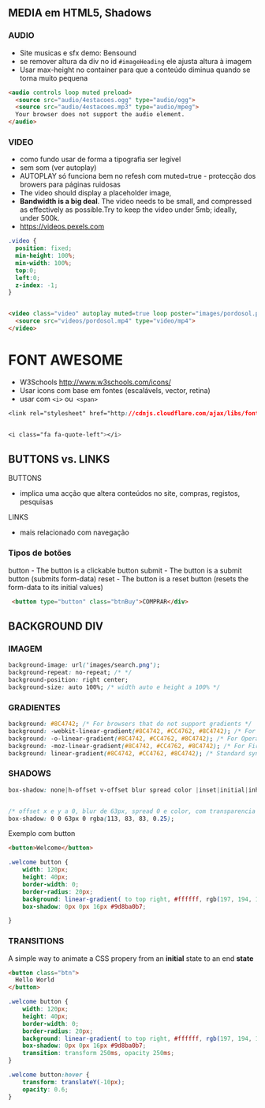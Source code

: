 MEDIA em HTML5, Shadows
-----------------------

### AUDIO

* Site musicas e sfx demo: Bensound
* se remover altura da div no id `#imageHeading` ele ajusta altura à imagem
* Usar max-height no container para que a conteúdo diminua quando se torna muito pequena

```html
<audio controls loop muted preload>
  <source src="audio/4estacoes.ogg" type="audio/ogg">
  <source src="audio/4estacoes.mp3" type="audio/mpeg">
  Your browser does not support the audio element.
</audio>
```

### VIDEO

* como fundo usar de forma a tipografia ser legível
* sem som (ver autoplay)
* AUTOPLAY só funciona bem no refesh com muted=true - protecção dos browers para páginas ruidosas
* The video should display a placeholder image,
* **Bandwidth is a big deal**. The video needs to be small, and compressed as effectively as possible.Try to keep the video under 5mb; ideally, under 500k.
* <https://videos.pexels.com>

```css
.video {
  position: fixed;
  min-height: 100%;
  min-width: 100%;
  top:0;
  left:0;
  z-index: -1;
}

```

```html

<video class="video" autoplay muted=true loop poster="images/pordosol.png" >
  <source src="videos/pordosol.mp4" type="video/mp4">
</video>
```

FONT AWESOME
============

* W3Schools <http://www.w3schools.com/icons/>
* Usar icons com base em fontes (escalávels, vector, retina)
* usar com `<i>` ou` <span>`

```css
<link rel="stylesheet" href="http://cdnjs.cloudflare.com/ajax/libs/font-awesome/4.4.0/css/font-awesome.min.css">


<i class="fa fa-quote-left"></i>

```

BUTTONS vs. LINKS
-----------------

BUTTONS

* implica uma acção que altera conteúdos no site, compras, registos, pesquisas

LINKS

* mais relacionado com navegação

### Tipos de botões 

button - The button is a clickable button
submit - The button is a submit button (submits form-data)
reset - The button is a reset button (resets the form-data to its initial values)

```html
 <button type="button" class="btnBuy">COMPRAR</div>
```

BACKGROUND DIV
--------------

### IMAGEM

```css
background-image: url('images/search.png');
background-repeat: no-repeat; /* */
background-position: right center;
background-size: auto 100%; /* width auto e height a 100% */
```

### **GRADIENTES**


```css
background: #8C4742; /* For browsers that do not support gradients */
background: -webkit-linear-gradient(#8C4742, #CC4762, #8C4742); /* For Safari 5.1 to 6.0 */
background: -o-linear-gradient(#8C4742, #CC4762, #8C4742); /* For Opera 11.1 to 12.0 */
background: -moz-linear-gradient(#8C4742, #CC4762, #8C4742); /* For Firefox 3.6 to 15 */
background: linear-gradient(#8C4742, #CC4762, #8C4742); /* Standard syntax */

```

### **SHADOWS**

```css
box-shadow: none|h-offset v-offset blur spread color |inset|initial|inherit;


/* offset x e y a 0, blur de 63px, spread 0 e color, com transparencia   */
box-shadow: 0 0 63px 0 rgba(113, 83, 83, 0.25);
```

Exemplo com button

```html
<button>Welcome</button>
```


```css
.welcome button {
	width: 120px;
	height: 40px;
	border-width: 0;
	border-radius: 20px;
	background: linear-gradient( to top right, #ffffff, rgb(197, 194, 194));
	box-shadow: 0px 0px 16px #9d8ba0b7;

}
```

### **TRANSITIONS**

A simple way to animate a CSS propery from an **initial** state to an end **state**


```html
<button class="btn">
  Hello World
</button>
```


```css
.welcome button {
	width: 120px;
	height: 40px;
	border-width: 0;
	border-radius: 20px;
	background: linear-gradient( to top right, #ffffff, rgb(197, 194, 194)) ;
	box-shadow: 0px 0px 16px #9d8ba0b7;
	transition: transform 250ms, opacity 250ms;
}

.welcome button:hover {
	transform: translateY(-10px);
	opacity: 0.6;
}
```

